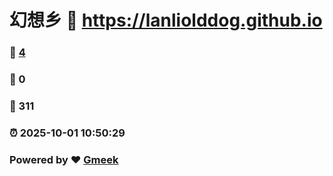 # 幻想乡 :link: https://lanliolddog.github.io 
### :page_facing_up: [4](https://lanliolddog.github.io/tag.html) 
### :speech_balloon: 0 
### :hibiscus: 311 
### :alarm_clock: 2025-10-01 10:50:29 
### Powered by :heart: [Gmeek](https://github.com/Meekdai/Gmeek)
